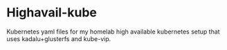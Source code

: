 # Highavail-kube
Kubernetes yaml files for my homelab high available kubernetes setup that uses kadalu+glusterfs and kube-vip.

